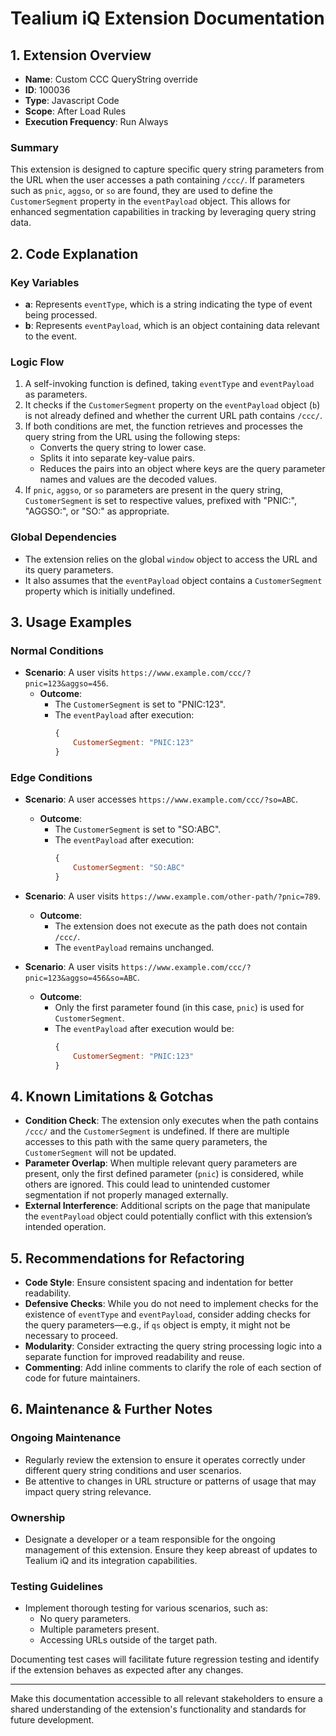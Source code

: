 # Tealium iQ Extension Documentation

## 1. Extension Overview

- **Name**: Custom CCC QueryString override  
- **ID**: 100036  
- **Type**: Javascript Code  
- **Scope**: After Load Rules  
- **Execution Frequency**: Run Always  

### Summary
This extension is designed to capture specific query string parameters from the URL when the user accesses a path containing `/ccc/`. If parameters such as `pnic`, `aggso`, or `so` are found, they are used to define the `CustomerSegment` property in the `eventPayload` object. This allows for enhanced segmentation capabilities in tracking by leveraging query string data.

## 2. Code Explanation

### Key Variables
- **a**: Represents `eventType`, which is a string indicating the type of event being processed.
- **b**: Represents `eventPayload`, which is an object containing data relevant to the event.

### Logic Flow
1. A self-invoking function is defined, taking `eventType` and `eventPayload` as parameters.
2. It checks if the `CustomerSegment` property on the `eventPayload` object (`b`) is not already defined and whether the current URL path contains `/ccc/`.
3. If both conditions are met, the function retrieves and processes the query string from the URL using the following steps:
   - Converts the query string to lower case.
   - Splits it into separate key-value pairs.
   - Reduces the pairs into an object where keys are the query parameter names and values are the decoded values.
4. If `pnic`, `aggso`, or `so` parameters are present in the query string, `CustomerSegment` is set to respective values, prefixed with "PNIC:", "AGGSO:", or "SO:" as appropriate.

### Global Dependencies
- The extension relies on the global `window` object to access the URL and its query parameters. 
- It also assumes that the `eventPayload` object contains a `CustomerSegment` property which is initially undefined.

## 3. Usage Examples

### Normal Conditions
- **Scenario**: A user visits `https://www.example.com/ccc/?pnic=123&aggso=456`.
  - **Outcome**: 
    - The `CustomerSegment` is set to "PNIC:123".
    - The `eventPayload` after execution: 
      ```javascript
      {
          CustomerSegment: "PNIC:123"
      }
      ```
  
### Edge Conditions
- **Scenario**: A user accesses `https://www.example.com/ccc/?so=ABC`.
  - **Outcome**: 
    - The `CustomerSegment` is set to "SO:ABC".
    - The `eventPayload` after execution: 
      ```javascript
      {
          CustomerSegment: "SO:ABC"
      }
      ```

- **Scenario**: A user visits `https://www.example.com/other-path/?pnic=789`.
  - **Outcome**: 
    - The extension does not execute as the path does not contain `/ccc/`.
    - The `eventPayload` remains unchanged.

- **Scenario**: A user visits `https://www.example.com/ccc/?pnic=123&aggso=456&so=ABC`.
  - **Outcome**: 
    - Only the first parameter found (in this case, `pnic`) is used for `CustomerSegment`. 
    - The `eventPayload` after execution would be: 
      ```javascript
      {
          CustomerSegment: "PNIC:123"
      }
      ```

## 4. Known Limitations & Gotchas

- **Condition Check**: The extension only executes when the path contains `/ccc/` and the `CustomerSegment` is undefined. If there are multiple accesses to this path with the same query parameters, the `CustomerSegment` will not be updated.
- **Parameter Overlap**: When multiple relevant query parameters are present, only the first defined parameter (`pnic`) is considered, while others are ignored. This could lead to unintended customer segmentation if not properly managed externally.
- **External Interference**: Additional scripts on the page that manipulate the `eventPayload` object could potentially conflict with this extension’s intended operation.

## 5. Recommendations for Refactoring

- **Code Style**: Ensure consistent spacing and indentation for better readability.
- **Defensive Checks**: While you do not need to implement checks for the existence of `eventType` and `eventPayload`, consider adding checks for the query parameters—e.g., if `qs` object is empty, it might not be necessary to proceed.
- **Modularity**: Consider extracting the query string processing logic into a separate function for improved readability and reuse.
- **Commenting**: Add inline comments to clarify the role of each section of code for future maintainers.

## 6. Maintenance & Further Notes

### Ongoing Maintenance
- Regularly review the extension to ensure it operates correctly under different query string conditions and user scenarios.
- Be attentive to changes in URL structure or patterns of usage that may impact query string relevance.

### Ownership
- Designate a developer or a team responsible for the ongoing management of this extension. Ensure they keep abreast of updates to Tealium iQ and its integration capabilities.

### Testing Guidelines
- Implement thorough testing for various scenarios, such as:
  - No query parameters.
  - Multiple parameters present.
  - Accessing URLs outside of the target path.
  
Documenting test cases will facilitate future regression testing and identify if the extension behaves as expected after any changes.

---

Make this documentation accessible to all relevant stakeholders to ensure a shared understanding of the extension's functionality and standards for future development.